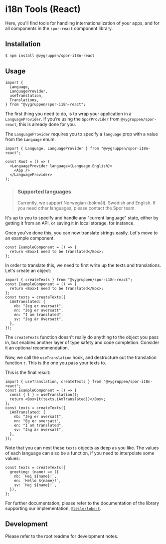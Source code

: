 # i18n Tools (React)

Here, you'll find tools for handling internationalization of your apps, and for all components in the `spor-react` component library.

## Installation

```bash
$ npm install @vygruppen/spor-i18n-react
```

## Usage

```tsx
import {
  Language,
  LanguageProvider,
  useTranslation,
  Translations,
} from "@vygruppen/spor-i18n-react";
```

The first thing you need to do, is to wrap your application in a `LanguageProvider`. If you're using the `SporProvider` from `@vygruppen/spor-react`, this is already done for you.

The `LanguageProvider` requires you to specify a `language` prop with a value from the `Language` enum.

```tsx
import { Language, LanguageProvider } from "@vygruppen/spor-i18n-react";

const Root = () => (
  <LanguageProvider language={Language.English}>
    <App />
  </LanguageProvider>
);
```

> ### Supported languages
>
> Currently, we support Norwegian (bokmål), Swedish and English. If you need other languages, please contact the Spor team.

It's up to you to specify and handle any "current language" state, either by getting it from an API, or saving it in local storage, for instance.

Once you've done this, you can now translate strings easily. Let's move to an example component.

```tsx
const ExampleComponent = () => {
  return <Box>I need to be translated</Box>;
};
```

In order to translate this, we need to first write up the texts and translations. Let's create an object:

```tsx
import { createTexts } from "@vygruppen/spor-i18n-react";
const ExampleComponent = () => {
  return <Box>I need to be translated</Box>;
};
const texts = createTexts({
  iAmTranslated: {
    nb: "Jeg er oversatt",
    nn: "Jeg er oversatt",
    en: "I am translated",
    sv: "Jag är översatt",
  },
});
```

The `createTexts` function doesn't really do anything to the object you pass in, but enables another layer of type safety and code completion. Consider it an optional recommendation.

Now, we call the `useTranslation` hook, and destructure out the translation function `t`. This is the one you pass your texts to.

This is the final result:

```tsx
import { useTranslation, createTexts } from "@vygruppen/spor-i18n-react";
const ExampleComponent = () => {
  const { t } = useTranslation();
  return <Box>{t(texts.iAmTranslated)}</Box>;
};
const texts = createTexts({
  iAmTranslated: {
    nb: "Jeg er oversatt",
    nn: "Eg er oversatt",
    en: "I am translated",
    sv: "Jag är översatt",
  },
});
```

Note that you can nest these `texts` objects as deep as you like. The values of each language can also be a function, if you need to interpolate some values:

```tsx
const texts = createTexts({
  greeting: (name) => ({
    nb: `Hei ${name}!`,
    en: `Hello ${name}!`,
    sv: `Hej ${name}!`,
  }),
};
```

For further documentation, please refer to the documentation of the library supporting our implementation, [`@leile/lobo-t`](https://github.com/leile/lobo-t).

## Development

Please refer to the root readme for development notes.
